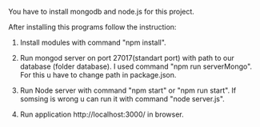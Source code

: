 You have to install mongodb and node.js for this project.

After installing this programs follow the instruction:

1) Install modules with command "npm install".

2) Run mongod server on port 27017(standart port) with path to our database (folder database).
I used command "npm run serverMongo".
For this u have to change path in package.json.

3) Run Node server with command "npm start" or "npm run start". If somsing is wrong u can run it with command "node server.js".

4) Run application http://localhost:3000/ in browser.
